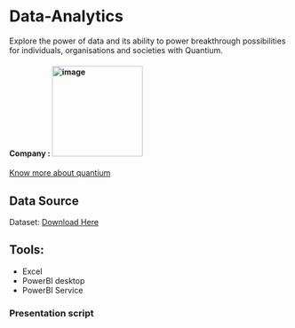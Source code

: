 # Data-Analytics
Explore the power of data and its ability to power breakthrough possibilities for individuals, organisations and societies with Quantium.


#### Company : <img width="163" alt="image" src="https://github.com/Suifengyuan78/Data-Analytics/assets/167149285/596a1013-ed24-4f0a-8d9e-9975630da463">
[Know more about quantium](https://quantium.com/)


## Data Source
Dataset: [Download Here]( )


## Tools: 
- Excel
- PowerBI desktop
- PowerBI Service


### Presentation script
